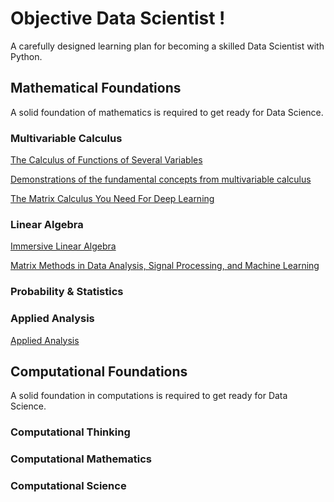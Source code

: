 # Objective Data Scientist !

A carefully designed learning plan for becoming a skilled Data Scientist with Python.

## Mathematical Foundations

A solid foundation of mathematics is required to get ready for Data Science.

### Multivariable Calculus

[The Calculus of Functions of Several Variables](http://www.synechism.org/wp/the-calculus-of-functions-of-several-variables/)

[Demonstrations of the fundamental concepts from multivariable calculus](https://github.com/Mason-McGough/MultivariableCalculus)

[The Matrix Calculus You Need For Deep Learning](https://arxiv.org/abs/1802.01528)


### Linear Algebra

[Immersive Linear Algebra](http://immersivemath.com/ila/index.html)

[Matrix Methods in Data Analysis, Signal Processing, and Machine Learning](https://ocw.mit.edu/courses/18-065-matrix-methods-in-data-analysis-signal-processing-and-machine-learning-spring-2018/)


### Probability & Statistics



### Applied Analysis

[Applied Analysis](https://www.math.ucdavis.edu/~hunter/book/pdfbook.html)


## Computational Foundations

A solid foundation in computations is required to get ready for Data Science.

### Computational Thinking

### Computational Mathematics

### Computational Science

